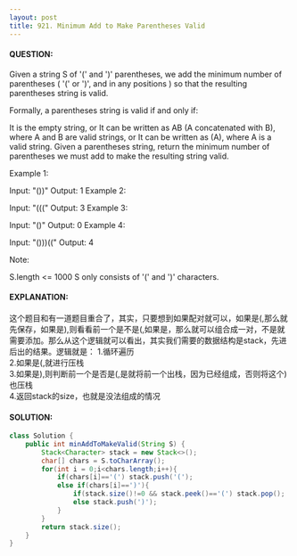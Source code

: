 ```yaml
---
layout: post
title: 921. Minimum Add to Make Parentheses Valid
---
```

#### QUESTION:
Given a string S of '(' and ')' parentheses, we add the minimum number of parentheses ( '(' or ')', and in any positions ) so that the resulting parentheses string is valid.

Formally, a parentheses string is valid if and only if:

It is the empty string, or
It can be written as AB (A concatenated with B), where A and B are valid strings, or
It can be written as (A), where A is a valid string.
Given a parentheses string, return the minimum number of parentheses we must add to make the resulting string valid.

 

Example 1:

Input: "())"
Output: 1
Example 2:

Input: "((("
Output: 3
Example 3:

Input: "()"
Output: 0
Example 4:

Input: "()))(("
Output: 4
 

Note:

S.length <= 1000
S only consists of '(' and ')' characters.
#### EXPLANATION:

这个题目和有一道题目重合了，其实，只要想到如果配对就可以，如果是(,那么就先保存，如果是),则看看前一个是不是(,如果是，那么就可以组合成一对，不是就需要添加。那么从这个逻辑就可以看出，其实我们需要的数据结构是stack，先进后出的结果。逻辑就是：
1.循环遍历  
2.如果是(,就进行压栈  
3.如果是),则判断前一个是否是(,是就将前一个出栈，因为已经组成，否则将这个)也压栈  
4.返回stack的size，也就是没法组成的情况  

#### SOLUTION:
```JAVA
class Solution {
    public int minAddToMakeValid(String S) {
        Stack<Character> stack = new Stack<>();
        char[] chars = S.toCharArray();
        for(int i = 0;i<chars.length;i++){
            if(chars[i]=='(') stack.push('(');
            else if(chars[i]==')'){
                if(stack.size()!=0 && stack.peek()=='(') stack.pop();
                else stack.push(')');
            }
        }
        return stack.size();
    }
}
```
